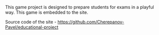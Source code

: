 This game project is designed to prepare students for exams in a playful way. This game is embedded to the site.

Source code of the site - https://github.com/Cherepanov-Pavel/educational-project
